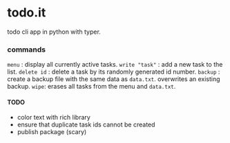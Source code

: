 # todo.it
todo cli app in python with typer.

### commands 

`menu` : display all currently active tasks.
`write "task"` : add a new task to the list.
`delete id` : delete a task by its randomly generated id number.
`backup` : create a backup file with the same data as `data.txt`. overwrites an existing backup.
`wipe`: erases all tasks from the menu and `data.txt`.

#### TODO
- color text with rich library
- ensure that duplicate task ids cannot be created
- publish package (scary)
